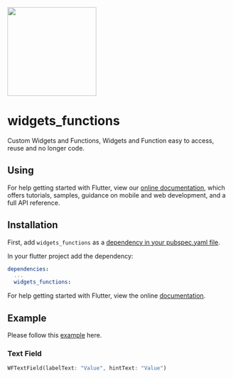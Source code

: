 [<img src="https://techdirr.com/techdirr.png" width="200" />](https://techdirr.com)


# widgets_functions

Custom Widgets and Functions, Widgets and Function easy to access, reuse and no longer code.

## Using

For help getting started with Flutter, view our
[online documentation](https://pub.dev/documentation/widgets_functions/latest), which offers tutorials,
samples, guidance on mobile and web development, and a full API reference.

## Installation

First, add `widgets_functions` as a [dependency in your pubspec.yaml file](https://flutter.dev/docs/development/platform-integration/platform-channels).

In your flutter project add the dependency:

```yml
dependencies:
  ...
  widgets_functions:
```

For help getting started with Flutter, view the online
[documentation](https://flutter.io/).

## Example

Please follow this [example](https://github.com/techdirrdev/widgets_functions/tree/master/example) here.


### Text Field

```dart
WFTextField(labelText: "Value", hintText: "Value")
```